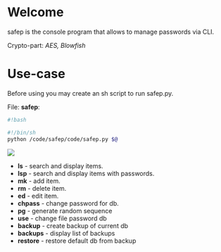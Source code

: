 # Welcome

safep is the console program that allows to manage passwords via CLI.

Crypto-part: *AES, Blowfish*


# Use-case

Before using you may create an sh script to run safep.py.

File: **safep**:
```bash
#!bash

#!/bin/sh
python /code/safep/code/safep.py $@

```

![](http://dl.dropbox.com/u/17976346/imgs/in_work.png)

* **ls** - search and display items. 
* **lsp** - search and display items with passwords.
* **mk** - add item.
* **rm** - delete item. 
* **ed** - edit item. 
* **chpass** - change password for db. 
* **pg** - generate random sequence
* **use** - change file password db
* **backup** - create backup of current db
* **backups** - display list of backups
* **restore** - restore default db from backup
